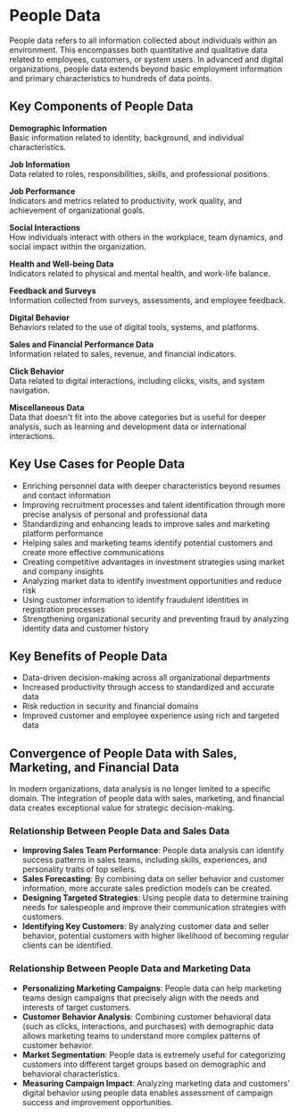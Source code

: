 # People Data

People data refers to all information collected about individuals within an environment. This encompasses both quantitative and qualitative data related to employees, customers, or system users. In advanced and digital organizations, people data extends beyond basic employment information and primary characteristics to hundreds of data points.

## Key Components of People Data

**Demographic Information**  
Basic information related to identity, background, and individual characteristics.

**Job Information**  
Data related to roles, responsibilities, skills, and professional positions.

**Job Performance**  
Indicators and metrics related to productivity, work quality, and achievement of organizational goals.

**Social Interactions**  
How individuals interact with others in the workplace, team dynamics, and social impact within the organization.

**Health and Well-being Data**  
Indicators related to physical and mental health, and work-life balance.

**Feedback and Surveys**  
Information collected from surveys, assessments, and employee feedback.

**Digital Behavior**  
Behaviors related to the use of digital tools, systems, and platforms.

**Sales and Financial Performance Data**  
Information related to sales, revenue, and financial indicators.

**Click Behavior**  
Data related to digital interactions, including clicks, visits, and system navigation.

**Miscellaneous Data**  
Data that doesn't fit into the above categories but is useful for deeper analysis, such as learning and development data or international interactions.

## Key Use Cases for People Data

- Enriching personnel data with deeper characteristics beyond resumes and contact information
- Improving recruitment processes and talent identification through more precise analysis of personal and professional data
- Standardizing and enhancing leads to improve sales and marketing platform performance
- Helping sales and marketing teams identify potential customers and create more effective communications
- Creating competitive advantages in investment strategies using market and company insights
- Analyzing market data to identify investment opportunities and reduce risk
- Using customer information to identify fraudulent identities in registration processes
- Strengthening organizational security and preventing fraud by analyzing identity data and customer history

## Key Benefits of People Data

- Data-driven decision-making across all organizational departments
- Increased productivity through access to standardized and accurate data
- Risk reduction in security and financial domains
- Improved customer and employee experience using rich and targeted data

## Convergence of People Data with Sales, Marketing, and Financial Data

In modern organizations, data analysis is no longer limited to a specific domain. The integration of people data with sales, marketing, and financial data creates exceptional value for strategic decision-making.

### Relationship Between People Data and Sales Data

- **Improving Sales Team Performance**: People data analysis can identify success patterns in sales teams, including skills, experiences, and personality traits of top sellers.
- **Sales Forecasting**: By combining data on seller behavior and customer information, more accurate sales prediction models can be created.
- **Designing Targeted Strategies**: Using people data to determine training needs for salespeople and improve their communication strategies with customers.
- **Identifying Key Customers**: By analyzing customer data and seller behavior, potential customers with higher likelihood of becoming regular clients can be identified.

### Relationship Between People Data and Marketing Data

- **Personalizing Marketing Campaigns**: People data can help marketing teams design campaigns that precisely align with the needs and interests of target customers.
- **Customer Behavior Analysis**: Combining customer behavioral data (such as clicks, interactions, and purchases) with demographic data allows marketing teams to understand more complex patterns of customer behavior.
- **Market Segmentation**: People data is extremely useful for categorizing customers into different target groups based on demographic and behavioral characteristics.
- **Measuring Campaign Impact**: Analyzing marketing data and customers' digital behavior using people data enables assessment of campaign success and improvement opportunities.
